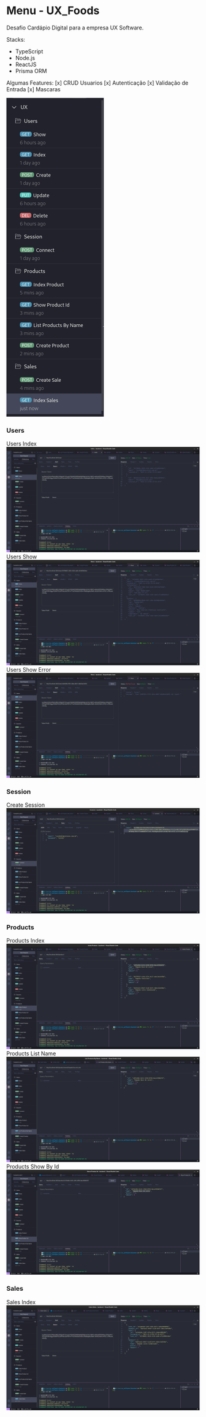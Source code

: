# Menu - UX_Foods

Desafio Cardápio Digital para a empresa UX Software.

Stacks:

- TypeScript
- Node.js
- ReactJS
- Prisma ORM

Algumas Features:
[x] CRUD Usuarios
[x] Autenticação
[x] Validação de Entrada
[x] Mascaras

![Rotas da Aplicação](./docs/img_all_routes.png "Users / Session / Products / Sales")

### Users

Users Index
![Users Index](./docs/img_user_index.png "Users")
Users Show
![Users Show](./docs/img_user_show.png "Users")
Users Show Error
![Users Show Error](./docs/img_user_show_404.png "Users")

### Session

Create Session
![Create Session](./docs/img_session_connect.png "Session")

### Products

Products Index
![Products Index](./docs/img_prod_index.png "Products")
Products List Name
![Products List Name](./docs/img_prod_list_name.png "Products")
Products Show By Id
![Products Show By Id](./docs/img_prod_show_id.png "Products")

### Sales

Sales Index
![Sales Index](./docs/img_sales_index.png "Sales")

